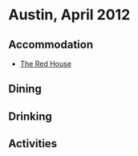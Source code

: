 # Austin, April 2012

## Accommodation

* [The Red House](http://socospaces.com/SoCo/redhouse.html)

## Dining

## Drinking

## Activities
